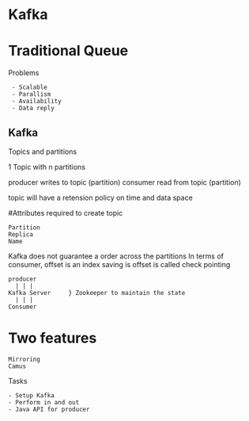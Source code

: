 # Kafka

# Traditional Queue
Problems
```
 - Scalable
 - Parallism
 - Availability
 - Data reply
 ```
## Kafka

Topics and partitions

1 Topic with n partitions

producer writes to topic (partition)
consumer read from topic (partition)

topic will have a retension policy on time and data space

#Attributes required to create topic

```
Partition
Replica
Name
```

Kafka does not guarantee a order across the partitions
In terms of consumer, offset is an index
saving is offset is called check pointing

```
producer
  | | |
Kafka Server     } Zookeeper to maintain the state
  | | |
Consumer  

```

# Two features

```
Mirroring
Camus
```

Tasks
```
- Setup Kafka
- Perform in and out
- Java API for producer
```




